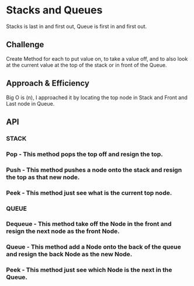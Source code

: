 # Stacks and Queues
Stacks is last in and first out, Queue is first in and first out.

## Challenge
Create Method for each to put value on, to take a value off, and to also look at the current value at the top of the stack or in front of the Queue.

## Approach & Efficiency
Big O is (n), I approached it by locating the top node in Stack and Front and Last node in Queue.

## API
### STACK

### Pop - This method pops the top off and resign the top.
### Push - This method pushes a node onto the stack and resign the top as that new node.
### Peek - This method just see what is the current top node.

### QUEUE

### Dequeue - This method take off the Node in the front and resign the next node as the front Node.
### Queue - This method add a Node onto the back of the queue and resign the back Node as the new Node.
### Peek - This method just see which Node is the next in the Queue.
